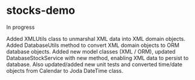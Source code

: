 # stocks-demo
In progress

Added XMLUtils class to unmarshal XML data into XML domain objects. Added DatabaseUtils method to convert XML domain objects to ORM database objects.  Added new model classes (XML / ORM), updated DatabaseStockService with new method, enabling XML data to persist to database.  Also updated/added new unit tests and converted time/date objects from Calendar to Joda DateTime class.
